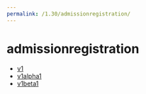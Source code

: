 ```yaml
---
permalink: /1.30/admissionregistration/
---
```


# admissionregistration



* [v1](v1/index.md)
* [v1alpha1](v1alpha1/index.md)
* [v1beta1](v1beta1/index.md)